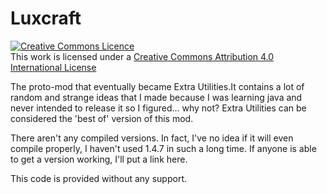 Luxcraft
========

<a rel="license" href="http://creativecommons.org/licenses/by/4.0/deed.en_GB"><img alt="Creative Commons Licence" style="border-width:0" src="http://i.creativecommons.org/l/by/4.0/88x31.png" /></a><br />This work is licensed under a <a rel="license" href="http://creativecommons.org/licenses/by/4.0/deed.en_GB">Creative Commons Attribution 4.0 International License</a>

The proto-mod that eventually became Extra Utilities.It contains a lot of random and strange ideas that I made because I was learning java and never intended to release it so I figured... why not?  Extra Utilities can be considered the 'best of' version of this mod.

There aren't any compiled versions. In fact, I've no idea if it will even compile properly, I haven't used 1.4.7 in such a long time. If anyone is able to get a version working, I'll put a link here.

This code is provided without any support.


